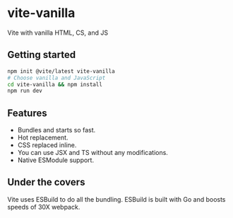 # vite-vanilla

Vite with vanilla HTML, CS, and JS

## Getting started

```sh
npm init @vite/latest vite-vanilla
# Choose vanilla and JavaScript
cd vite-vanilla && npm install
npm run dev
```

## Features

- Bundles and starts so fast.
- Hot replacement.
- CSS replaced inline.
- You can use JSX and TS without any modifications.
- Native ESModule support.

## Under the covers

Vite uses ESBuild to do all the bundling. ESBuild is built with Go and boosts speeds of 30X webpack.
